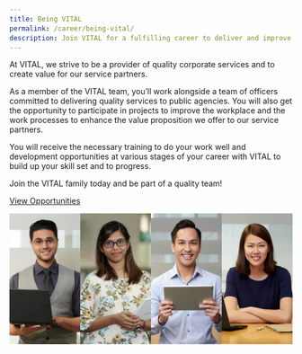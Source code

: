 ```yaml
---
title: Being VITAL
permalink: /career/being-vital/
description: Join VITAL for a fulfilling career to deliver and improve corporate services to Singapore public agencies.
---
```


At VITAL, we strive to be a provider of quality corporate services and to create value for our service partners.

As a member of the VITAL team, you’ll work alongside a team of officers committed to delivering quality services to public agencies. You will also get the opportunity to participate in projects to improve the workplace and the work processes to enhance the value proposition we offer to our service partners.  

You will receive the necessary training to do your work well and development opportunities at various stages of your career with VITAL to build up your skill set and to progress.

Join the VITAL family today and be part of a quality team!

<a class="" href="https://www.careers.hrp.gov.sg/sap/bc/ui5_ui5/sap/ZGERCFA004/index.html?search-keyword=VITAL" target="_blank">View Opportunities</a>


<img src="/images/career/VITALites.jpg" alt="VITALites" /> 
